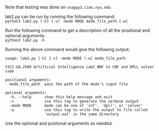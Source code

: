 Note that testing was done on ```snappy1.cims.nyu.edu```

lab2.py can be run by running the following command:  
```python3 lab2.py [-h] [-v] -mode MODE mode_file_path [-w]```

Run the following command to get a description of all the positional and optional arguments:  
```python3 lab2.py -h```

Running the above command would give the following output:  
```
usage: lab2.py [-h] [-v] -mode MODE [-w] mode_file_path

CSCI-GA.2560 Artificial Intelligence Lab2 BNF to CNF and DPLL solver code

positional arguments:
  mode_file_path  pass the path of the mode's input file

optional arguments:
  -h, --help      show this help message and exit
  -v              use this tag to generate the verbose output
  -mode MODE      mode can be one of 'cnf', 'dpll', or 'solver'
  -w              use this tag to write the output to file called 
                  'output.out' in the same directory
```
Use the optional and postional arguments as needed.